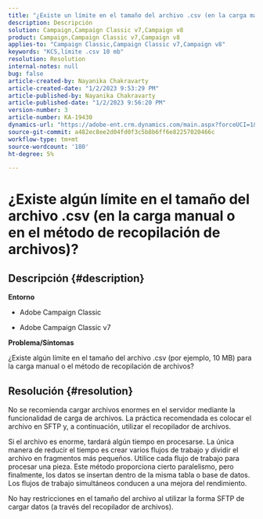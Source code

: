```yaml
---
title: "¿Existe un límite en el tamaño del archivo .csv (en la carga manual o en el método de recopilación de archivos)?"
description: Descripción
solution: Campaign,Campaign Classic v7,Campaign v8
product: Campaign,Campaign Classic v7,Campaign v8
applies-to: "Campaign Classic,Campaign Classic v7,Campaign v8"
keywords: "KCS,límite .csv 10 mb"
resolution: Resolution
internal-notes: null
bug: false
article-created-by: Nayanika Chakravarty
article-created-date: "1/2/2023 9:53:29 PM"
article-published-by: Nayanika Chakravarty
article-published-date: "1/2/2023 9:56:20 PM"
version-number: 3
article-number: KA-19430
dynamics-url: "https://adobe-ent.crm.dynamics.com/main.aspx?forceUCI=1&pagetype=entityrecord&etn=knowledgearticle&id=2e7597de-e78a-ed11-81ac-6045bd006c82"
source-git-commit: a482ec8ee2d04fd0f3c5b8b6ff6e82257020466c
workflow-type: tm+mt
source-wordcount: '180'
ht-degree: 5%

---
```


# ¿Existe algún límite en el tamaño del archivo .csv (en la carga manual o en el método de recopilación de archivos)?

## Descripción {#description}


<b>Entorno</b>

- Adobe Campaign Classic

- Adobe Campaign Classic v7

<b>Problema/Síntomas</b>

¿Existe algún límite en el tamaño del archivo .csv (por ejemplo, 10 MB) para la carga manual o el método de recopilación de archivos?


## Resolución {#resolution}


No se recomienda cargar archivos enormes en el servidor mediante la funcionalidad de carga de archivos. La práctica recomendada es colocar el archivo en SFTP y, a continuación, utilizar el recopilador de archivos.

Si el archivo es enorme, tardará algún tiempo en procesarse. La única manera de reducir el tiempo es crear varios flujos de trabajo y dividir el archivo en fragmentos más pequeños. Utilice cada flujo de trabajo para procesar una pieza. Este método proporciona cierto paralelismo, pero finalmente, los datos se insertan dentro de la misma tabla o base de datos. Los flujos de trabajo simultáneos conducen a una mejora del rendimiento.

No hay restricciones en el tamaño del archivo al utilizar la forma SFTP de cargar datos (a través del recopilador de archivos).
